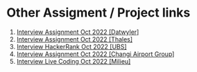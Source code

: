 # Other Assigment / Project links

1. [Interview Assignment Oct 2022 [Datwyler]](https://github.com/nghaninn/datwyler-backend-springboot)
2. [Interview Assignment Oct 2022 [Thales]](https://github.com/nghaninn/thales-airlab-springboot)
3. [Interview HackerRank Oct 2022 [UBS]](https://github.com/nghaninn/ubs-hackerrank)
4. [Interview Assignment Oct 2022 [Changi Airport Group]](https://github.com/nghaninn/changi-airport-group-assignment)
5. [Interview Live Coding Oct 2022 [Milieu]](https://github.com/nghaninn/milieu-live-coding)